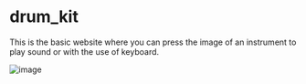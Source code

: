 # drum_kit

This is the basic website where you can press the image of an instrument to play sound or with the use of keyboard.


![image](https://github.com/Omprakashkr1/drum_kit/assets/112559646/f67449e6-4d24-47d5-9535-80ee60a335e1)
